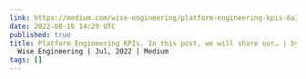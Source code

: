 ```yaml
---
link: https://medium.com/wise-engineering/platform-engineering-kpis-6a3215f0ee14
date: 2022-08-16 14:29 UTC
published: true
title: Platform Engineering KPIs. In this post, we will share our… | by Lambros |
  Wise Engineering | Jul, 2022 | Medium
tags: []
---
```



